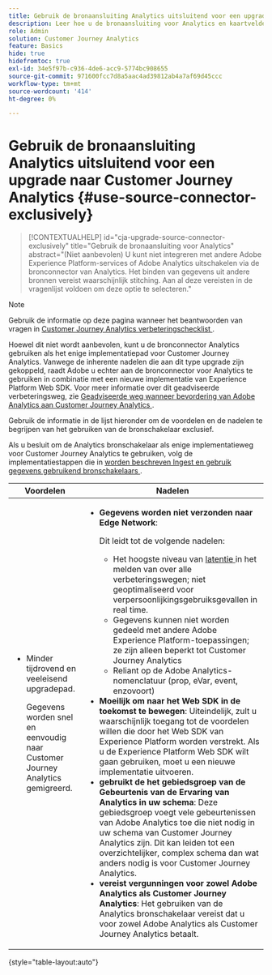 ```yaml
---
title: Gebruik de bronaansluiting Analytics uitsluitend voor een upgrade naar Customer Journey Analytics
description: Leer hoe u de bronaansluiting voor Analytics en kaartvelden maakt
role: Admin
solution: Customer Journey Analytics
feature: Basics
hide: true
hidefromtoc: true
exl-id: 34e5f97b-c936-4de6-acc9-5774bc908655
source-git-commit: 971600fcc7d8a5aac4ad39812ab4a7af69d45ccc
workflow-type: tm+mt
source-wordcount: '414'
ht-degree: 0%

---
```


# Gebruik de bronaansluiting Analytics uitsluitend voor een upgrade naar Customer Journey Analytics {#use-source-connector-exclusively}

<!-- markdownlint-disable MD034 -->

>[!CONTEXTUALHELP]
>id="cja-upgrade-source-connector-exclusively"
>title="Gebruik de bronaansluiting voor Analytics"
>abstract="(Niet aanbevolen) U kunt niet integreren met andere Adobe Experience Platform-services of Adobe Analytics uitschakelen via de bronconnector van Analytics. Het binden van gegevens uit andere bronnen vereist waarschijnlijk stitching. Aan al deze vereisten in de vragenlijst voldoen om deze optie te selecteren."

<!-- markdownlint-enable MD034 -->

>[!NOTE]
> 
>Gebruik de informatie op deze pagina wanneer het beantwoorden van vragen in [ Customer Journey Analytics verbeteringschecklist ](https://gigazelle.github.io/cja-ttv/).

Hoewel dit niet wordt aanbevolen, kunt u de bronconnector Analytics gebruiken als het enige implementatiepad voor Customer Journey Analytics. Vanwege de inherente nadelen die aan dit type upgrade zijn gekoppeld, raadt Adobe u echter aan de bronconnector voor Analytics te gebruiken in combinatie met een nieuwe implementatie van Experience Platform Web SDK. Voor meer informatie over dit geadviseerde verbeteringsweg, zie [ Geadviseerde weg wanneer bevordering van Adobe Analytics aan Customer Journey Analytics ](/help/getting-started/cja-upgrade/cja-upgrade-recommendations.md).

Gebruik de informatie in de lijst hieronder om de voordelen en de nadelen te begrijpen van het gebruiken van de bronschakelaar exclusief.

Als u besluit om de Analytics bronschakelaar als enige implementatieweg voor Customer Journey Analytics te gebruiken, volg de implementatiestappen die in [ worden beschreven Ingest en gebruik gegevens gebruikend bronschakelaars ](/help/data-ingestion/sources.md).

| Voordelen | Nadelen |
|----------|---------|
| <ul><li>Minder tijdrovend en veeleisend upgradepad. <p>Gegevens worden snel en eenvoudig naar Customer Journey Analytics gemigreerd.</p></li></ul> | <ul><li>**Gegevens worden niet verzonden naar Edge Network**: <p>Dit leidt tot de volgende nadelen:</p><ul><li>Het hoogste niveau van [ latentie ](/help/technotes/guardrails.md#latencies) in het melden van over alle verbeteringswegen; niet geoptimaliseerd voor verpersoonlijkingsgebruiksgevallen in real time.</li><li>Gegevens kunnen niet worden gedeeld met andere Adobe Experience Platform-toepassingen; ze zijn alleen beperkt tot Customer Journey Analytics</li><li>Reliant op de Adobe Analytics-nomenclatuur (prop, eVar, event, enzovoort)</li></ul><li>**Moeilijk om naar het Web SDK in de toekomst te bewegen**: Uiteindelijk, zult u waarschijnlijk toegang tot de voordelen willen die door het Web SDK van Experience Platform worden verstrekt. Als u de Experience Platform Web SDK wilt gaan gebruiken, moet u een nieuwe implementatie uitvoeren.</li><li>**gebruikt de het gebiedsgroep van de Gebeurtenis van de Ervaring van Analytics in uw schema**: Deze gebiedsgroep voegt vele gebeurtenissen van Adobe Analytics toe die niet nodig in uw schema van Customer Journey Analytics zijn.  Dit kan leiden tot een overzichtelijker, complex schema dan wat anders nodig is voor Customer Journey Analytics.</li><li>**vereist vergunningen voor zowel Adobe Analytics als Customer Journey Analytics**: Het gebruiken van de Analytics bronschakelaar vereist dat u voor zowel Adobe Analytics als Customer Journey Analytics betaalt.</li></ul> |

{style="table-layout:auto"}

